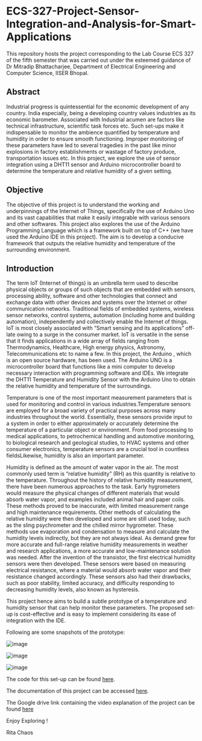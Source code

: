 # ECS-327-Project-Sensor-Integration-and-Analysis-for-Smart-Applications

This repository hosts the  project corresponding to the Lab Course ECS 327 of the fifth semester that was carried out under the esteemed guidance of Dr Mitradip Bhattacharjee, Department of Electrical Engineering and Computer Science, IISER Bhopal.

## Abstract
Industrial progress is quintessential for the economic development of any country. India especially, being a developing country values industries as its economic barometer. Associated with Industrial acumen are factors like technical infrastructure, scientific task forces etc. Such set-ups make it indispensable to monitor the ambience quantified by temperature and humidity in order to ensure smooth functioning. Improper monitoring of these parameters have led to several tragedies in the past like minor explosions in factory establishments or wastage of factory produce, transportation issues etc. In this project, we explore the use of sensor integration using a DHT11 sensor and Arduino microcontroller board to determine the temperature and relative humidity of a given setting.

## Objective
The objective of this project is to understand the working and underpinnings of the Internet of Things, specifically the use of Arduino Uno and its vast capabilities that make it easily integrable with various sensors and other softwares. This project also explores the use of the Arduino Programming Language which is a framework built on top of C++ (we have used the Arduino IDE in this project). The aim is to develop a conducive framework that outputs the relative humidity and temperature of the surrounding environment.

## Introduction
The term IoT (Internet of things) is an umbrella term used to describe physical objects or groups of such objects that are embedded with sensors, processing ability, software and other technologies that connect and exchange data with other devices and systems over the Internet or other communication networks. Traditional fields of embedded systems, wireless sensor networks, control systems, automation (including home and building automation), independently and collectively enable the Internet of things. IoT is most closely associated with “Smart sensing and its applications” off-late owing to a surge in the consumer market. IoT is versatile in the sense that it finds applications in a wide array of fields ranging from Thermodynamics, Healthcare, High energy physics, Astronomy, Telecommunications etc to name a few. In this project, the Arduino , which is an open source hardware, has been used. The Arduino UNO is a microcontroller board that functions like a mini computer to develop necessary interaction with programming software and IDEs. We integrate the DHT11 Temperature and Humidity Sensor with the Arduino Uno to obtain the relative humidity and temperature of the surroundings.

Temperature is one of the most important measurement parameters that is used for monitoring and control in various industries.Temperature sensors are employed for a broad variety of practical purposes across many industries throughout the world. Essentially, these sensors provide input to a system in order to either approximately or accurately determine the temperature of a particular object or environment. From food processing to medical applications, to petrochemical handling and automotive monitoring, to biological research and geological studies, to HVAC systems and other consumer electronics, temperature sensors are a crucial tool in countless fieldsLikewise, humidity is also an important parameter.

Humidity is defined as the amount of water vapor in the air. The most commonly used term is “relative humidity” (RH) as this quantity is relative to the temperature. Throughout the history of relative humidity measurement, there have been numerous approaches to the task. Early hygrometers would measure the physical changes of different materials that would absorb water vapor, and examples included animal hair and paper coils. These methods proved to be inaccurate, with limited measurement range and high maintenance requirements. Other methods of calculating the relative humidity were then developed and some are still used today, such as the sling psychrometer and the chilled mirror hygrometer. These methods use evaporation and condensation to measure and calculate the humidity levels indirectly, but they are not always ideal. As demand grew for more accurate and full-range relative humidity measurements in weather and research applications, a more accurate and low-maintenance solution was needed.   After the invention of the transistor, the first electrical humidity sensors were then developed. These sensors were based on measuring electrical resistance, where a material would absorb water vapor and their resistance changed accordingly. These sensors also had their drawbacks, such as poor stability, limited accuracy, and difficulty responding to decreasing humidity levels, also known as hysteresis.

This project hence aims to build a subtle prototype of a temperature and humidity sensor that can help monitor these parameters. The proposed set-up is cost-effective and is easy to implement considering its ease of integration with the IDE.



Following are some snapshots of the prototype:

![image](https://user-images.githubusercontent.com/68393451/141513266-59c590d5-ba76-4023-95e7-ced5562d1077.png)




![image](https://user-images.githubusercontent.com/68393451/141513422-26eb2c3e-237c-47a2-9ab4-687d4ad8b94c.png)





![image](https://user-images.githubusercontent.com/68393451/141513365-e2718c26-73bf-45f1-98ee-28de9979a3c6.png)


The code for this set-up can be found [here](https://github.com/DRA-chaos/ECS---327-Project-Sensor-Integration-and-Analysis-for-Smart-Applications/tree/main/TempHumiditySensor_Rita).

The documentation of this project can be accessed [here](https://github.com/DRA-chaos/ECS---327-Project-Sensor-Integration-and-Analysis-for-Smart-Applications/blob/main/EECS%20Lab%20Report.pdf).

The Google drive link containing the video explanation of the project can be found [here](https://drive.google.com/file/d/1dmOvS7z9vOBvcTgZccp-ESCLYhBtFoC2/view?usp=sharing)

Enjoy Exploring ! 

Rita Chaos
